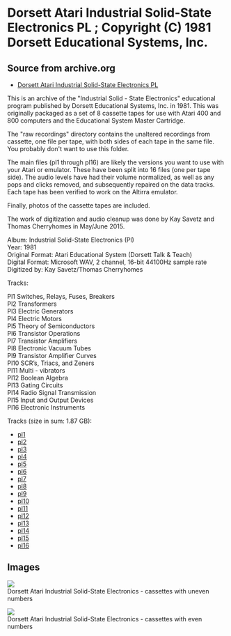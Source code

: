 # Dorsett Atari Industrial Solid-State Electronics PL ; Copyright (C) 1981 Dorsett Educational Systems, Inc.  
## Source from archive.org  
- [Dorsett Atari Industrial Solid-State Electronics PL](https://archive.org/details/DorsettAtariIndustrialSolid-StateElectronics)  
  
This is an archive of the "Industrial Solid - State Electronics" educational program published by Dorsett Educational Systems, Inc. in 1981. This was originally packaged as a set of 8 cassette tapes for use with Atari 400 and 800 computers and the Educational System Master Cartridge.  
  
The "raw recordings" directory contains the unaltered recordings from cassette, one file per tape, with both sides of each tape in the same file. You probably don't want to use this folder.  
  
The main files (pl1 through pl16) are likely the versions you want to use with your Atari or emulator. These have been split into 16 files (one per tape side). The audio levels have had their volume normalized, as well as any pops and clicks removed, and subsequently repaired on the data tracks. Each tape has been verified to work on the Altirra emulator.  
  
Finally, photos of the cassette tapes are included.  
  
The work of digitization and audio cleanup was done by Kay Savetz and Thomas Cherryhomes in May/June 2015.  
  
Album: Industrial Solid-State Electronics (Pl)  
Year: 1981  
Original Format: Atari Educational System (Dorsett Talk & Teach)  
Digital Format: Microsoft WAV, 2 channel, 16-bit 44100Hz sample rate  
Digitized by: Kay Savetz/Thomas Cherryhomes  
  
Tracks:  
  
Pl1	Switches, Relays, Fuses, Breakers  
Pl2	Transformers  
Pl3	Electric Generators  
Pl4	Electric Motors  
Pl5	Theory of Semiconductors  
Pl6	Transistor Operations  
Pl7	Transistor Amplifiers  
Pl8	Electronic Vacuum Tubes  
Pl9	Transistor Amplifier Curves  
Pl10	SCR’s, Triacs, and Zeners  
Pl11	Multi - vibrators  
Pl12	Boolean Algebra  
Pl13	Gating Circuits  
Pl14	Radio Signal Transmission  
Pl15	Input and Output Devices  
Pl16	Electronic Instruments  
  
Tracks (size in sum: 1.87 GB):  
  
- [pl1](http://data.atariwiki.org/FLAC/Industrial_Solid-State_Electronics/pl1.flac)  
- [pl2](http://data.atariwiki.org/FLAC/Industrial_Solid-State_Electronics/pl2.flac)  
- [pl3](http://data.atariwiki.org/FLAC/Industrial_Solid-State_Electronics/pl3.flac)  
- [pl4](http://data.atariwiki.org/FLAC/Industrial_Solid-State_Electronics/pl4.flac)  
- [pl5](http://data.atariwiki.org/FLAC/Industrial_Solid-State_Electronics/pl5.flac)  
- [pl6](http://data.atariwiki.org/FLAC/Industrial_Solid-State_Electronics/pl6.flac)  
- [pl7](http://data.atariwiki.org/FLAC/Industrial_Solid-State_Electronics/pl7.flac)  
- [pl8](http://data.atariwiki.org/FLAC/Industrial_Solid-State_Electronics/pl8.flac)  
- [pl9](http://data.atariwiki.org/FLAC/Industrial_Solid-State_Electronics/pl9.flac)  
- [pl10](http://data.atariwiki.org/FLAC/Industrial_Solid-State_Electronics/pl10.flac)  
- [pl11](http://data.atariwiki.org/FLAC/Industrial_Solid-State_Electronics/pl11.flac)  
- [pl12](http://data.atariwiki.org/FLAC/Industrial_Solid-State_Electronics/pl12.flac)  
- [pl13](http://data.atariwiki.org/FLAC/Industrial_Solid-State_Electronics/pl13.flac)  
- [pl14](http://data.atariwiki.org/FLAC/Industrial_Solid-State_Electronics/pl14.flac)  
- [pl15](http://data.atariwiki.org/FLAC/Industrial_Solid-State_Electronics/pl15.flac)  
- [pl16](http://data.atariwiki.org/FLAC/Industrial_Solid-State_Electronics/pl16.flac)  
## Images  
![](attachments/plA_.jpg)  
Dorsett Atari Industrial Solid-State Electronics - cassettes with uneven numbers  
  
![](attachments/plB_.jpg)  
Dorsett Atari Industrial Solid-State Electronics - cassettes with even numbers  
